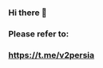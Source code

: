 ### Hi there 👋
### Please refer to:
### https://t.me/v2persia
<!--
**V2Persia/V2Persia** is a ✨ _special_ ✨ repository because its `README.md` (this file) appears on your GitHub profile.
